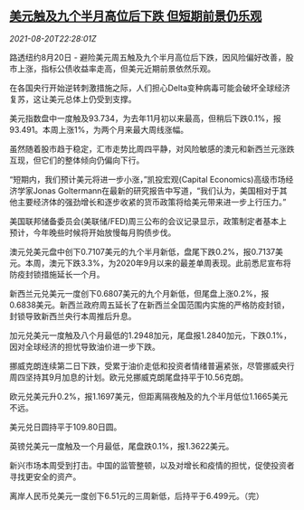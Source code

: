 <!--1629498662000-->
[美元触及九个半月高位后下跌 但短期前景仍乐观](https://cn.reuters.com/article/global-fx-ny-0821-idCNKBS2FL291)
------

<div><i>2021-08-20T22:28:01Z</i></div><p>路透纽约8月20日 - 避险美元周五触及九个半月高位后下跌，因风险偏好改善，股市上涨，指标公债收益率走高，但美元近期前景依然乐观。</p><p>在各国央行开始逆转刺激措施之际，人们担心Delta变种病毒可能会破坏全球经济复苏，这让美元总体上仍受到支撑。</p><p>美元指数盘中一度触及93.734，为去年11月初以来最高，但稍后下跌0.1%，报93.491。本周上涨1%，为两个月来最大周线涨幅。</p><p>虽然随着股市趋于稳定，汇市走势比周四平静，对风险敏感的澳元和新西兰元涨跌互现，但它们的整体倾向仍偏向下行。</p><p>“短期内，我们预计美元将进一步小涨，”凯投宏观(Capital Economics)高级市场经济学家Jonas Goltermann在最新的研究报告中写道，“我们认为，美国相对于其他主要经济体的强劲增长和逐步收紧的货币政策将给美元带来进一步上行压力。”</p><p>美国联邦储备委员会(美联储/FED)周三公布的会议记录显示，政策制定者基本上预计，今年晚些时候将开始放慢每月购债步伐。</p><p>澳元兑美元盘中创下0.7107美元的九个半月新低，盘尾下跌0.2%，报0.7137美元。本周，澳元下跌3.3%，为2020年9月以来的最差单周表现。此前悉尼宣布将防疫封锁措施延长一个月。</p><p>新西兰元兑美元一度创下0.6807美元的九个月新低，但尾盘上涨0.2%，报0.6838美元。新西兰政府周五延长了在新西兰全国范围内实施的严格防疫封锁，封锁导致新西兰央行本周推后升息。</p><p>加元兑美元一度触及八个月最低的1.2948加元，尾盘报1.2840加元，下跌0.1%，因对全球经济的担忧导致油价进一步下跌。</p><p>挪威克朗连续第二日下跌，受累于油价走低和投资者情绪普遍紧张，尽管挪威央行周四坚持其9月加息的计划。欧元兑挪威克朗尾盘持平于10.56克朗。</p><p>欧元兑美元升0.2%，报1.1697美元，但距离隔夜触及的九个半月低位1.1665美元不远。</p><p>美元兑日圆持平于109.80日圆。</p><p>英镑兑美元一度触及一个月最低，尾盘跌0.1%，报1.3622美元。</p><p>新兴市场本周受到打击。中国的监管整顿，以及对增长和疫情的担忧，促使投资者寻找更安全的资产。</p><p>离岸人民币兑美元一度创下6.51元的三周新低，后持平于6.499元。（完）</p>
